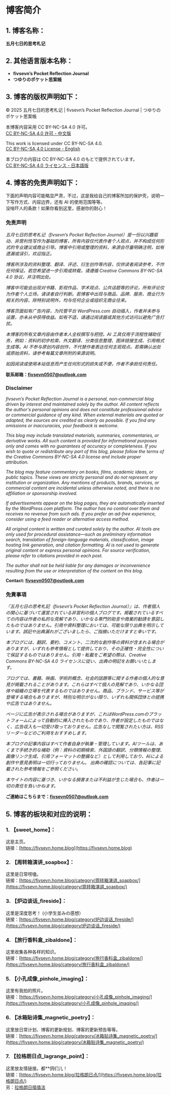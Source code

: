 # 博客简介

## 1. 博客名称：
**五月七日的思考札记**    

  
## 2. 其他语言版本名称：
- **fivsevn’s Pocket Reflection Journal**  
- **つゆりのポケット思案帳**  

  
## 3. 博客的版权声明如下：
© 2025 五月七日的思考札记 | fivsevn’s Pocket Reflection Journal | つゆりのポケット思案帳  
  
本博客内容采用 CC BY-NC-SA 4.0 许可。  
[CC BY-NC-SA 4.0 许可 - 中文版](https://creativecommons.org/licenses/by-nc-sa/4.0/deed.zh-hans)  
  
This work is licensed under CC BY-NC-SA 4.0.  
[CC BY-NC-SA 4.0 License - English](https://creativecommons.org/licenses/by-nc-sa/4.0/deed.en)
  
本ブログの内容は CC BY-NC-SA 4.0 のもとで提供されています。  
[CC BY-NC-SA 4.0 ライセンス - 日本語版](https://creativecommons.org/licenses/by-nc-sa/4.0/deed.ja)  

  
## 4. 博客的免责声明如下：  
下面的声明内容可能略显严肃，不过，这是我给自己的博客所加的保护壳，说明一下写作方式、内容边界，还有 AI 的使用范围等等。  
没啥吓人的条款！如果你看到这里，感谢你的耐心！  
  
### 免责声明  
*五⽉七⽇的思考札记（fivsevn’s Pocket Reflection Journal）是⼀份以兴趣驱动、⾮营利性写作为基础的博客，所有内容仅代表作者个⼈观点，并不构成任何形式的专业建议或商业引导。博客中引用或整理的资料，来源会尽量明确注明，如有遗漏或误引，欢迎指正。*  
  
*博客所涉及的资料整理、翻译、评述、衍⽣创作等内容，仅供读者阅读参考，不作任何保证。若您希望进一步引用或转载，请遵循 Creative Commons BY-NC-SA 4.0 协议，并注明出处。*  
  
*博客中可能会出现对书籍、影视作品、学术观点、公共话题等的评论，所有评论仅为作者个人立场，请读者自行判断。若博客中出现与商品、品牌、服务、商业行为相关的内容，除特别说明外，均与任何企业或组织无商业往来。*  
  
*博客页面如有广告内容，为托管平台 WordPress.com 自动插入，作者并未参与设置，亦未从中获得收益。如有不适，请通过阅读器或其他方式访问以避免广告打扰。*  
  
*本博客的所有文章内容由作者本人全权撰写与把控。AI 工具仅用于流程性辅助任务，例如：资料的初步检索、外文翻译、分类信息整理、图床链接生成、引用格式生成等。AI 不参与原创内容创作，不代替作者表达任何主观观点。若需确认出处或原始资料，请参考每篇文章所附的来源说明。*  
  
*如因阅读或使用本站信息而产生任何形式的损失或不便，作者不承担任何责任。*  
  
**联系邮箱：fivsevn0507@outlook.com**  

  
### Disclaimer  
*fivsevn’s Pocket Reflection Journal is a personal, non-commercial blog driven by interest and maintained solely by the author. All content reflects the author's personal opinions and does not constitute professional advice or commercial guidance of any kind. When external materials are quoted or adapted, the sources are credited as clearly as possible. If you find any omissions or inaccuracies, your feedback is welcome.*  
  
*This blog may include translated materials, summaries, commentaries, or derivative works. All such content is provided for informational purposes only and comes with no guarantees of accuracy or completeness. If you wish to quote or redistribute any part of this blog, please follow the terms of the Creative Commons BY-NC-SA 4.0 license and include proper attribution.*  
  
*The blog may feature commentary on books, films, academic ideas, or public topics. These views are strictly personal and do not represent any institution or organization. Any mentions of products, brands, services, or commercial content are incidental unless otherwise noted, and there is no affiliation or sponsorship involved.*  
  
*If advertisements appear on the blog pages, they are automatically inserted by the WordPress.com platform. The author has no control over them and receives no revenue from such ads. If you prefer an ad-free experience, consider using a feed reader or alternative access method.*  
  
*All original content is written and curated solely by the author. AI tools are only used for procedural assistance—such as preliminary information search, translation of foreign-language materials, classification, image hosting link generation, and citation formatting. AI is not used to generate original content or express personal opinions. For source verification, please refer to citations provided in each post.*  
  
*The author shall not be held liable for any damages or inconvenience resulting from the use or interpretation of the content on this blog.*  
  
**Contact: fivsevn0507@outlook.com**
  
  
### 免責事項

*『五月七日の思考札記（fivsevn’s Pocket Reflection Journal）』は、作者個人の関心に基づいて運営されている非営利の個人ブログです。掲載されているすべての内容は作者の私的な見解であり、いかなる専門的助言や商業的勧誘を意図したものではありません。引用や資料整理においては、可能な限り出典を明示しています。誤記や出典漏れがございましたら、ご指摘いただけますと幸いです。*  
  
*本ブログには、翻訳、要約、コメント、二次的な創作等の資料が含まれる場合がありますが、いずれも参考情報として提供しており、その正確性・完全性について保証するものではありません。引用・転載をご希望の際は、Creative Commons BY-NC-SA 4.0 ライセンスに従い、出典の明記をお願いいたします。*  
  
*ブログでは、書籍、映画、学術的概念、社会的話題等に関する作者の個人的な意見が掲載されることがあります。これらはすべて個人の見解であり、いかなる団体や組織の立場を代表するものではありません。商品、ブランド、サービス等が登場する場合もありますが、特別な明示がない限り、いずれも関係団体との提携や広告ではありません。*  
  
*ページに広告が表示される場合がありますが、これはWordPress.comのプラットフォームによって自動的に挿入されたものであり、作者が設定したものではなく、広告収入も一切受け取っておりません。広告なしで閲覧されたい方は、RSSリーダーなどのご利用をおすすめします。*  
  
*本ブログの記事内容はすべて作者自身が執筆・管理しています。AIツールは、あくまで手続き的な補助（例：資料の初期検索、外国語の翻訳、分類情報の整理、画像リンク生成、引用フォーマットの整備など）として利用しており、AIによる創作や意見表明は一切行っておりません。 出典の確認については、各記事に記載された参考情報をご参照ください。*  
  
*本サイトの内容に基づき、いかなる損害または不利益が生じた場合も、作者は一切の責任を負いかねます。*  
  
**ご連絡はこちらまで：fivsevn0507@outlook.com**  

  
## 5. 博客的板块和对应的说明：
### 1. 【sweet_home】：
这是主页。  
链接：[https://fivsevn.home.blog](https://fivsevn.home.blog)  
  
### 2. 【周转箱演讲_soapbox】：
这里是日常唠嗑。  
链接：[https://fivsevn.home.blog/category/周转箱演讲_soapbox/](https://fivsevn.home.blog/category/周转箱演讲_soapbox/)  
  
### 3. 【炉边谈话_fireside】：
这里是深度思考！ (小学生並みの感想）  
链接：[https://fivsevn.home.blog/category/炉边谈话_fireside/](https://fivsevn.home.blog/category/炉边谈话_fireside/)  
  
### 4. 【旅行香料盒_zibaldone】：
这里收集各种各样的知识。  
链接：[https://fivsevn.home.blog/category/旅行香料盒_zibaldone/](https://fivsevn.home.blog/category/旅行香料盒_zibaldone/)  
  
### 5. 【小孔成像_pinhole_imaging】：
这里有我拍的照片。  
链接：[https://fivsevn.home.blog/category/小孔成像_pinhole_imaging/](https://fivsevn.home.blog/category/小孔成像_pinhole_imaging/)
  
### 6. 【冰箱贴诗集_magnetic_poetry】：
这里放日常计划、博客的更新规划、博客的更新预告等等。  
链接：[https://fivsevn.home.blog/category/冰箱贴诗集_magnetic_poetry/](https://fivsevn.home.blog/category/冰箱贴诗集_magnetic_poetry/)  
  
### 7. 【拉格朗日点_lagrange_point】：
这里放友情链接。都**鸽们儿！  
链接：[https://fivsevn.home.blog/拉格朗日点/](https://fivsevn.home.blog/拉格朗日点/)   
另：[拉格朗日插值法](https://www.cnblogs.com/olderciyuan/p/15578688.html)  
  
